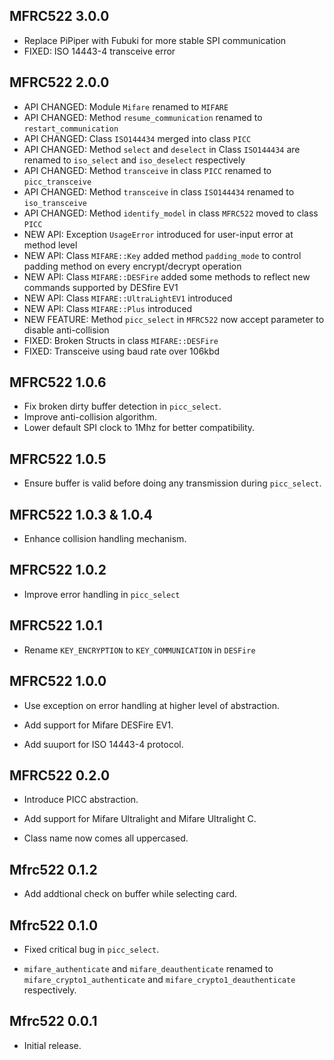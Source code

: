 ## MFRC522 3.0.0  ##

*   Replace PiPiper with Fubuki for more stable SPI communication
*   FIXED: ISO 14443-4 transceive error

## MFRC522 2.0.0  ##

*   API CHANGED: Module `Mifare` renamed to `MIFARE`
*   API CHANGED: Method `resume_communication` renamed to `restart_communication`
*   API CHANGED: Class `ISO144434` merged into class `PICC`
*   API CHANGED: Method `select` and `deselect` in Class `ISO144434` are renamed to `iso_select` and `iso_deselect` respectively
*   API CHANGED: Method `transceive` in class `PICC` renamed to `picc_transceive`
*   API CHANGED: Method `transceive` in class `ISO144434` renamed to `iso_transceive`
*   API CHANGED: Method `identify_model` in class `MFRC522` moved to class `PICC`
*   NEW API: Exception `UsageError` introduced for user-input error at method level
*   NEW API: Class `MIFARE::Key` added method `padding_mode` to control padding method on every encrypt/decrypt operation
*   NEW API: Class `MIFARE::DESFire` added some methods to reflect new commands supported by DESfire EV1
*   NEW API: Class `MIFARE::UltraLightEV1` introduced
*   NEW API: Class `MIFARE::Plus` introduced
*   NEW FEATURE: Method `picc_select` in `MFRC522` now accept parameter to disable anti-collision
*   FIXED: Broken Structs in class `MIFARE::DESFire`
*   FIXED: Transceive using baud rate over 106kbd

## MFRC522 1.0.6  ##

*   Fix broken dirty buffer detection in `picc_select`.
*   Improve anti-collision algorithm.
*   Lower default SPI clock to 1Mhz for better compatibility.

## MFRC522 1.0.5  ##

*   Ensure buffer is valid before doing any transmission during `picc_select`.

## MFRC522 1.0.3 & 1.0.4  ##

*   Enhance collision handling mechanism.

## MFRC522 1.0.2 ##

*   Improve error handling in `picc_select`

## MFRC522 1.0.1 ##

*   Rename `KEY_ENCRYPTION` to `KEY_COMMUNICATION` in `DESFire`

## MFRC522 1.0.0 ##

*   Use exception on error handling at higher level of abstraction.

*   Add support for Mifare DESFire EV1.

*   Add suuport for ISO 14443-4 protocol.

## MFRC522 0.2.0 ##

*   Introduce PICC abstraction.

*   Add support for Mifare Ultralight and Mifare Ultralight C.

*   Class name now comes all uppercased.

## Mfrc522 0.1.2 ##

*   Add addtional check on buffer while selecting card.

## Mfrc522 0.1.0 ##

*   Fixed critical bug in `picc_select`.

*   `mifare_authenticate` and `mifare_deauthenticate` renamed to
    `mifare_crypto1_authenticate` and `mifare_crypto1_deauthenticate` respectively.

## Mfrc522 0.0.1 ##

*   Initial release.
